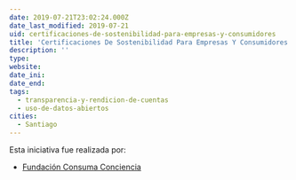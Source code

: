 ```yaml
---
date: 2019-07-21T23:02:24.000Z
date_last_modified: 2019-07-21
uid: certificaciones-de-sostenibilidad-para-empresas-y-consumidores
title: 'Certificaciones De Sostenibilidad Para Empresas Y Consumidores'
description: ''
type: 
website: 
date_ini: 
date_end: 
tags:
  - transparencia-y-rendicion-de-cuentas
  - uso-de-datos-abiertos
cities: 
  - Santiago
---
```


Esta iniciativa fue realizada por:

- [Fundación Consuma Conciencia](/organizaciones/fundacion-consuma-conciencia)
